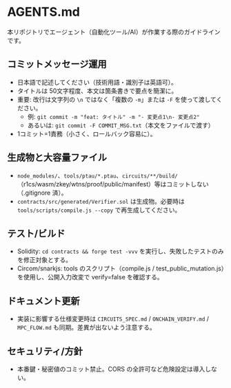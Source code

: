 # AGENTS.md

本リポジトリでエージェント（自動化ツール/AI）が作業する際のガイドラインです。

## コミットメッセージ運用
- 日本語で記述してください（技術用語・識別子は英語可）。
- タイトルは 50文字程度、本文は箇条書きで要点を簡潔に。
- 重要: 改行は文字列の `\n` ではなく「複数の `-m`」または `-F` を使って渡してください。
  - 例: `git commit -m "feat: タイトル" -m "- 変更点1\n- 変更点2"`
  - あるいは: `git commit -F COMMIT_MSG.txt`（本文をファイルで渡す）
- 1コミット=1責務（小さく、ロールバック容易に）。

## 生成物と大容量ファイル
- `node_modules/`、`tools/ptau/*.ptau`、`circuits/**/build/`（r1cs/wasm/zkey/wtns/proof/public/manifest）等はコミットしない（.gitignore 済）。
- `contracts/src/generated/Verifier.sol` は生成物。必要時は `tools/scripts/compile.js --copy` で再生成してください。

## テスト/ビルド
- Solidity: `cd contracts && forge test -vvv` を実行し、失敗したテストのみを修正対象とする。
- Circom/snarkjs: tools のスクリプト（compile.js / test_public_mutation.js）を使用し、公開入力改変で verify=false を確認する。

## ドキュメント更新
- 実装に影響する仕様変更時は `CIRCUITS_SPEC.md` / `ONCHAIN_VERIFY.md` / `MPC_FLOW.md` も同期。差異が出ないよう注意する。

## セキュリティ/方針
- 本番鍵・秘密値のコミット禁止。CORS の全許可など危険設定は導入しない。



